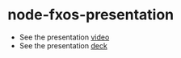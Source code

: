 node-fxos-presentation
======================

- See the presentation [video](https://air.mozilla.org/nicola-greco-node-fxos-ninja-tools-for-firefoxos-development/)
- See the presentation [deck](https://nicola.github.io/node-fxos-presentation)
